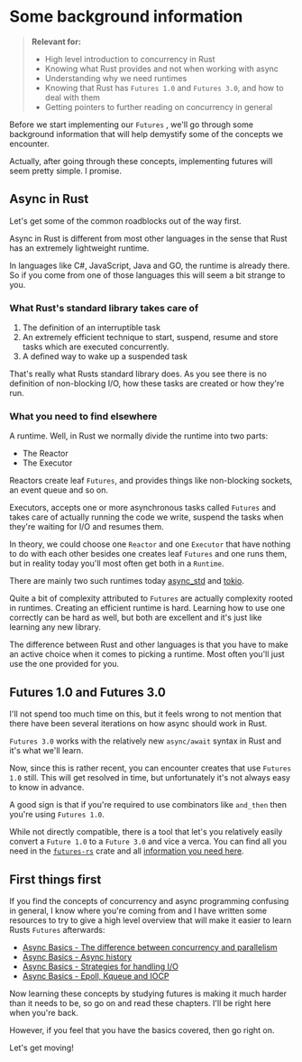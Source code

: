 # Some background information

> **Relevant for:**
>
> - High level introduction to concurrency in Rust
> - Knowing what Rust provides and not when working with async
> - Understanding why we need runtimes 
> - Knowing that Rust has `Futures 1.0` and `Futures 3.0`, and how to deal with them
> - Getting pointers to further reading on concurrency in general

Before we start implementing our `Futures` , we'll go through some background
information that will help demystify some of the concepts we encounter.

Actually, after going through these concepts, implementing futures will seem
pretty simple. I promise.

## Async in Rust

Let's get some of the common roadblocks out of the way first.

Async in Rust is different from most other languages in the sense that Rust
has an extremely lightweight runtime.

In languages like C#, JavaScript, Java and GO, the runtime is already there. So
if you come from one of those languages this will seem a bit strange to you.

### What Rust's standard library takes care of

1. The definition of an interruptible task
2. An extremely efficient technique to start, suspend, resume and store tasks
which are executed concurrently. 
3. A defined way to wake up a suspended task

That's really what Rusts standard library does. As you see there is no definition
of non-blocking I/O, how these tasks are created or how they're run.


### What you need to find elsewhere

A runtime. Well, in Rust we normally divide the runtime into two parts:

- The Reactor
- The Executor

Reactors create leaf `Futures`, and provides things like non-blocking sockets,
an event queue and so on.

Executors, accepts one or more asynchronous tasks called `Futures` and takes
care of actually running the code we write, suspend the tasks when they're
waiting for I/O and resumes them.

In theory, we could choose one `Reactor` and one `Executor` that have nothing
to do with each other besides one creates leaf `Futures` and one runs them, but
in reality today you'll most often get both in a `Runtime`.

There are mainly two such runtimes today [async_std][async_std] and [tokio][tokio].

Quite a bit of complexity attributed to `Futures` are actually complexity rooted
in runtimes. Creating an efficient runtime is hard. Learning how to use one
correctly can be hard as well, but both are excellent and it's just like 
learning any new library.

The difference between Rust and other languages is that you have to make an
active choice when it comes to picking a runtime. Most often you'll just use
the one provided for you.

## Futures 1.0 and Futures 3.0

I'll not spend too much time on this, but it feels wrong to not mention that
there have been several iterations on how async should work in Rust.

`Futures 3.0` works with the relatively new `async/await` syntax in Rust and
it's what we'll learn.

Now, since this is rather recent, you can encounter creates that use `Futures 1.0`
still. This will get resolved in time, but unfortunately it's not always easy
to know in advance.

A good sign is that if you're required to use combinators like `and_then` then
you're using `Futures 1.0`.

While not directly compatible, there is a tool that let's you relatively easily
convert a `Future 1.0` to a `Future 3.0` and vice a verca. You can find all you
need in the [`futures-rs`][futures_rs] crate and all [information you need here][compat_info].

## First things first

If you find the concepts of concurrency and async programming confusing in
general, I know where you're coming from and I have written some resources to 
try to give a high level overview that will make it easier to learn Rusts 
`Futures` afterwards:

* [Async Basics - The difference between concurrency and parallelism](https://cfsamson.github.io/book-exploring-async-basics/1_concurrent_vs_parallel.html)
* [Async Basics - Async history](https://cfsamson.github.io/book-exploring-async-basics/2_async_history.html)
* [Async Basics - Strategies for handling I/O](https://cfsamson.github.io/book-exploring-async-basics/5_strategies_for_handling_io.html)
* [Async Basics - Epoll, Kqueue and IOCP](https://cfsamson.github.io/book-exploring-async-basics/6_epoll_kqueue_iocp.html)

Now learning these concepts by studying futures is making it much harder than
it needs to be, so go on and read these chapters. I'll be right here when
you're back. 

However, if you feel that you have the basics covered, then go right on. 

Let's get moving!

[async_std]: https://github.com/async-rs/async-std
[tokio]: https://github.com/tokio-rs/tokio
[compat_info]: https://rust-lang.github.io/futures-rs/blog/2019/04/18/compatibility-layer.html
[futures_rs]: https://github.com/rust-lang/futures-rs